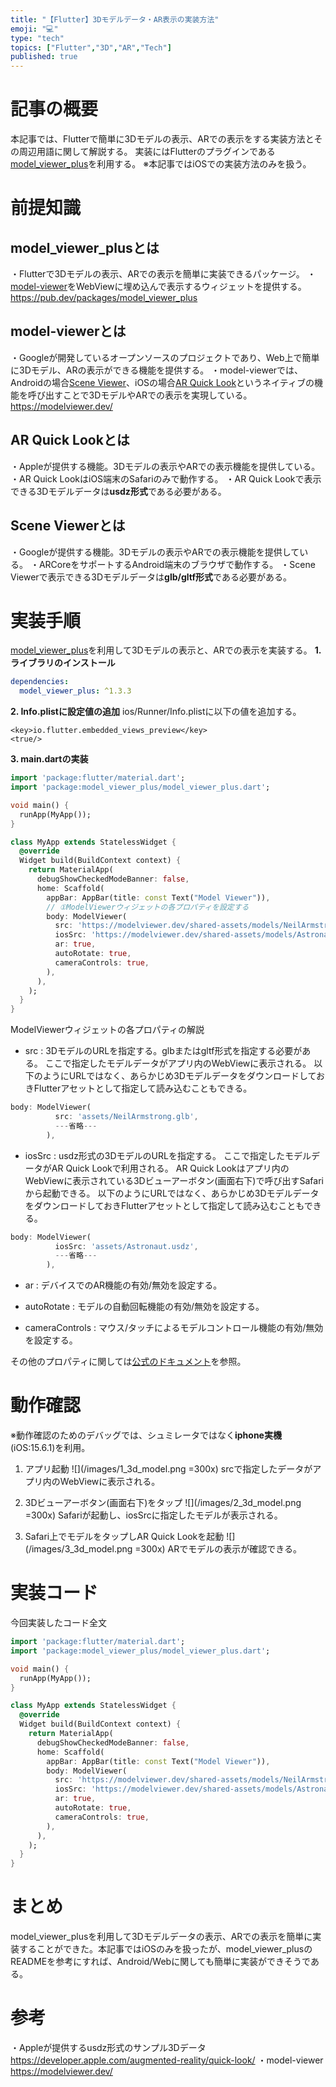 ```yaml
---
title: "【Flutter】3Dモデルデータ・AR表示の実装方法"
emoji: "💻"
type: "tech"
topics: ["Flutter","3D","AR","Tech"]
published: true
---
```

# 記事の概要　
本記事では、Flutterで簡単に3Dモデルの表示、ARでの表示をする実装方法とその周辺用語に関して解説する。
実装にはFlutterのプラグインである[model_viewer_plus](#model_viewer_plusとは)を利用する。
※本記事ではiOSでの実装方法のみを扱う。

# 前提知識
## model_viewer_plusとは
・Flutterで3Dモデルの表示、ARでの表示を簡単に実装できるパッケージ。
・[model-viewer](#model-viewerとは)をWebViewに埋め込んで表示するウィジェットを提供する。
https://pub.dev/packages/model_viewer_plus

## model-viewerとは
・Googleが開発しているオープンソースのプロジェクトであり、Web上で簡単に3Dモデル、ARの表示ができる機能を提供する。
・model-viewerでは、Androidの場合[Scene Viewer](#scene-viewerとは)、iOSの場合[AR Quick Look](#ar-quick-lookとは)というネイティブの機能を呼び出すことで3DモデルやARでの表示を実現している。
https://modelviewer.dev/

## AR Quick Lookとは
・Appleが提供する機能。3Dモデルの表示やARでの表示機能を提供している。
・AR Quick LookはiOS端末のSafariのみで動作する。
・AR Quick Lookで表示できる3Dモデルデータは**usdz形式**である必要がある。

## Scene Viewerとは
・Googleが提供する機能。3Dモデルの表示やARでの表示機能を提供している。
・ARCoreをサポートするAndroid端末のブラウザで動作する。
・Scene Viewerで表示できる3Dモデルデータは**glb/gltf形式**である必要がある。

# 実装手順
[model_viewer_plus](https://pub.dev/packages/model_viewer_plus)を利用して3Dモデルの表示と、ARでの表示を実装する。
**1. ライブラリのインストール**
```dart:pubspec.yaml
dependencies:
  model_viewer_plus: ^1.3.3
```

**2. Info.plistに設定値の追加**
ios/Runner/Info.plistに以下の値を追加する。
```dart:Info.plist
<key>io.flutter.embedded_views_preview</key>
<true/>
```

**3. main.dartの実装**
```dart:main.dart
import 'package:flutter/material.dart';
import 'package:model_viewer_plus/model_viewer_plus.dart';

void main() {
  runApp(MyApp());
}

class MyApp extends StatelessWidget {
  @override
  Widget build(BuildContext context) {
    return MaterialApp(
      debugShowCheckedModeBanner: false,
      home: Scaffold(
        appBar: AppBar(title: const Text("Model Viewer")),
        // ①ModelViewerウィジェットの各プロパティを設定する
        body: ModelViewer(
          src: 'https://modelviewer.dev/shared-assets/models/NeilArmstrong.glb',
          iosSrc: 'https://modelviewer.dev/shared-assets/models/Astronaut.usdz',
          ar: true,
          autoRotate: true,
          cameraControls: true,
        ),
      ),
    );
  }
}
```

ModelViewerウィジェットの各プロパティの解説
- src :
3DモデルのURLを指定する。glbまたはgltf形式を指定する必要がある。
ここで指定したモデルデータがアプリ内のWebViewに表示される。
以下のようにURLではなく、あらかじめ3DモデルデータをダウンロードしておきFlutterアセットとして指定して読み込むこともできる。
```dart:main.dart
body: ModelViewer(
          src: 'assets/NeilArmstrong.glb',
          ---省略---
        ),
```
- iosSrc :
usdz形式の3DモデルのURLを指定する。
ここで指定したモデルデータがAR Quick Lookで利用される。
AR Quick Lookはアプリ内のWebViewに表示されている3Dビューアーボタン(画面右下)で呼び出すSafariから起動できる。
以下のようにURLではなく、あらかじめ3DモデルデータをダウンロードしておきFlutterアセットとして指定して読み込むこともできる。
```dart:main.dart
body: ModelViewer(
          iosSrc: 'assets/Astronaut.usdz',
          ---省略---
        ),
```
- ar :
デバイスでのAR機能の有効/無効を設定する。

- autoRotate :
モデルの自動回転機能の有効/無効を設定する。

- cameraControls :
マウス/タッチによるモデルコントロール機能の有効/無効を設定する。

その他のプロパティに関しては[公式のドキュメント](https://modelviewer.dev/docs/)を参照。

# 動作確認
※動作確認のためのデバッグでは、シュミレータではなく**iphone実機**(iOS:15.6.1)を利用。
1. アプリ起動
![](/images/1_3d_model.png =300x)
srcで指定したデータがアプリ内のWebViewに表示される。

2. 3Dビューアーボタン(画面右下)をタップ
![](/images/2_3d_model.png =300x)
Safariが起動し、iosSrcに指定したモデルが表示される。

3. Safari上でモデルをタップしAR Quick Lookを起動
![](/images/3_3d_model.png =300x)
ARでモデルの表示が確認できる。

# 実装コード
今回実装したコード全文
```dart:main.dart
import 'package:flutter/material.dart';
import 'package:model_viewer_plus/model_viewer_plus.dart';

void main() {
  runApp(MyApp());
}

class MyApp extends StatelessWidget {
  @override
  Widget build(BuildContext context) {
    return MaterialApp(
      debugShowCheckedModeBanner: false,
      home: Scaffold(
        appBar: AppBar(title: const Text("Model Viewer")),
        body: ModelViewer(
          src: 'https://modelviewer.dev/shared-assets/models/NeilArmstrong.glb',
          iosSrc: 'https://modelviewer.dev/shared-assets/models/Astronaut.usdz',
          ar: true,
          autoRotate: true,
          cameraControls: true,
        ),
      ),
    );
  }
}
```
# まとめ
model_viewer_plusを利用して3Dモデルデータの表示、ARでの表示を簡単に実装することができた。本記事ではiOSのみを扱ったが、model_viewer_plusのREADMEを参考にすれば、Android/Webに関しても簡単に実装ができそうである。

# 参考
・Appleが提供するusdz形式のサンプル3Dデータ
https://developer.apple.com/augmented-reality/quick-look/
・model-viewer
https://modelviewer.dev/

